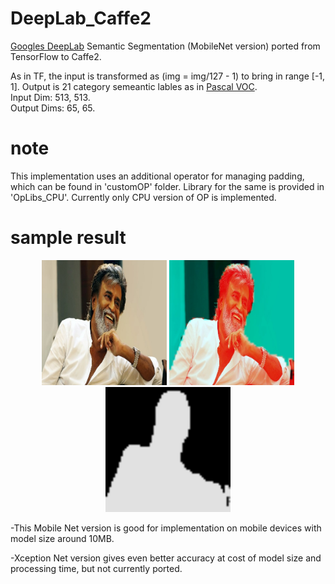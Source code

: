 # DeepLab_Caffe2
[Googles DeepLab](https://github.com/tensorflow/models/tree/master/research/deeplab) Semantic Segmentation (MobileNet version) ported from TensorFlow to Caffe2.  


As in TF, the input is transformed as (img = img/127 - 1) to bring in range [-1, 1]. 
Output is 21 category semeantic lables as in [Pascal VOC](https://github.com/NVIDIA/DIGITS/blob/master/examples/semantic-segmentation/pascal-voc-classes.txt).  
Input Dim: 513, 513.  
Output Dims: 65, 65.  



# note
This implementation uses an additional operator for managing padding, which can be found in 'customOP' folder. Library for the same is provided in 'OpLibs_CPU'. 
Currently only CPU version of OP is implemented.

# sample result
<p align="center">
  <img src="SampleOutput/img.jpg" width="200" />
  <img src="SampleOutput/visualize.jpg" width="200"/>
  <img src="SampleOutput/lable.jpg" width="200"/>
</p>
-This Mobile Net version is good for implementation on mobile devices with model size around 10MB.  

-Xception Net version gives even better accuracy at cost of model size and processing time, but not currently ported.  
